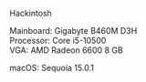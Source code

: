 Hackintosh

Mainboard: Gigabyte B460M D3H <br/>
Processor: Core i5-10500 <br/>
VGA: AMD Radeon 6600 8 GB <br/>

macOS: Sequoia 15.0.1